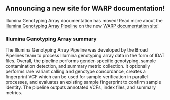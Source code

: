 
## Announcing a new site for WARP documentation!

Illumina Genotyping Array documentation has moved! Read more about the [Illumina Genotyping Array Pipeline](https://broadinstitute.github.io/warp/docs/Pipelines/Illumina_Genotyping_Arrays_Pipeline/IlluminaGenotypingArray.documentation) on the new [WARP documentation site](https://broadinstitute.github.io/warp/)!

### Illumina Genotyping Array summary

The Illumina Genotyping Array Pipeline was developed by the Broad Pipelines team to process Illumina genotyping array data in the form of IDAT files. Overall, the pipeline performs gender-specific genotyping, sample contamination detection, and summary metric collection. It optionally performs rare variant calling and genotype concordance, creates a fingerprint VCF which can be used for sample verification in parallel processes, and evaluates an existing sample fingerprint to confirm sample identity. The pipeline outputs annotated VCFs, index files, and summary metrics. 